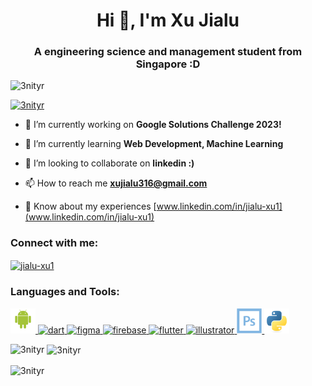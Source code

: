 <h1 align="center">Hi 👋, I'm Xu Jialu</h1>
<h3 align="center">A engineering science and management student from Singapore :D</h3>

<p align="left"> <img src="https://komarev.com/ghpvc/?username=3nityr&label=Profile%20views&color=0e75b6&style=flat" alt="3nityr" /> </p>

<p align="left"> <a href="https://github.com/ryo-ma/github-profile-trophy"><img src="https://github-profile-trophy.vercel.app/?username=3nityr" alt="3nityr" /></a> </p>

- 🔭 I’m currently working on **Google Solutions Challenge 2023!**

- 🌱 I’m currently learning **Web Development, Machine Learning**

- 👯 I’m looking to collaborate on **linkedin :)**

- 📫 How to reach me **xujialu316@gmail.com**

- 📄 Know about my experiences [www.linkedin.com/in/jialu-xu1](www.linkedin.com/in/jialu-xu1)

<h3 align="left">Connect with me:</h3>
<p align="left">
<a href="https://linkedin.com/in/jialu-xu1" target="blank"><img align="center" src="https://raw.githubusercontent.com/rahuldkjain/github-profile-readme-generator/master/src/images/icons/Social/linked-in-alt.svg" alt="jialu-xu1" height="30" width="40" /></a>
</p>

<h3 align="left">Languages and Tools:</h3>
<p align="left"> <a href="https://developer.android.com" target="_blank" rel="noreferrer"> <img src="https://raw.githubusercontent.com/devicons/devicon/master/icons/android/android-original-wordmark.svg" alt="android" width="40" height="40"/> </a> <a href="https://dart.dev" target="_blank" rel="noreferrer"> <img src="https://www.vectorlogo.zone/logos/dartlang/dartlang-icon.svg" alt="dart" width="40" height="40"/> </a> <a href="https://www.figma.com/" target="_blank" rel="noreferrer"> <img src="https://www.vectorlogo.zone/logos/figma/figma-icon.svg" alt="figma" width="40" height="40"/> </a> <a href="https://firebase.google.com/" target="_blank" rel="noreferrer"> <img src="https://www.vectorlogo.zone/logos/firebase/firebase-icon.svg" alt="firebase" width="40" height="40"/> </a> <a href="https://flutter.dev" target="_blank" rel="noreferrer"> <img src="https://www.vectorlogo.zone/logos/flutterio/flutterio-icon.svg" alt="flutter" width="40" height="40"/> </a> <a href="https://www.adobe.com/in/products/illustrator.html" target="_blank" rel="noreferrer"> <img src="https://www.vectorlogo.zone/logos/adobe_illustrator/adobe_illustrator-icon.svg" alt="illustrator" width="40" height="40"/> </a> <a href="https://www.photoshop.com/en" target="_blank" rel="noreferrer"> <img src="https://raw.githubusercontent.com/devicons/devicon/master/icons/photoshop/photoshop-line.svg" alt="photoshop" width="40" height="40"/> </a> <a href="https://www.python.org" target="_blank" rel="noreferrer"> <img src="https://raw.githubusercontent.com/devicons/devicon/master/icons/python/python-original.svg" alt="python" width="40" height="40"/> </a> </p>

<p><img align="left" src="https://github-readme-stats.vercel.app/api/top-langs?username=3nityr&show_icons=true&locale=en&layout=compact" alt="3nityr" /></p>

<p>&nbsp;<img align="center" src="https://github-readme-stats.vercel.app/api?username=3nityr&show_icons=true&locale=en" alt="3nityr" /></p>

<p><img align="center" src="https://github-readme-streak-stats.herokuapp.com/?user=3nityr&" alt="3nityr" /></p>
